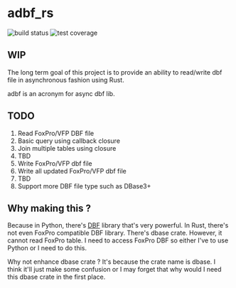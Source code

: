 # adbf_rs
![build status](https://travis-ci.org/NattapongSiri/adbf_rs.svg?branch=master) ![test coverage](https://codecov.io/gh/NattapongSiri/adbf_rs/branch/master/graph/badge.svg)
## WIP
The long term goal of this project is to provide an ability to read/write dbf file in asynchronous fashion using Rust.

adbf is an acronym for async dbf lib.

## TODO
1. Read FoxPro/VFP DBF file
1. Basic query using callback closure
1. Join multiple tables using closure
1. TBD
1. Write FoxPro/VFP dbf file
1. Write all updated FoxPro/VFP dbf file
1. TBD
1. Support more DBF file type such as DBase3+

## Why making this ?
Because in Python, there's [DBF](https://pypi.org/project/dbf/) 
library that's very powerful.
In Rust, there's not even FoxPro compatible DBF library.
There's dbase crate. However, it cannot read FoxPro table.
I need to access FoxPro DBF so either I've to use Python 
or I need to do this.

Why not enhance dbase crate ? It's because the crate name is 
dbase. I think it'll just make some confusion or I may forget
that why would I need this dbase crate in the first place.
